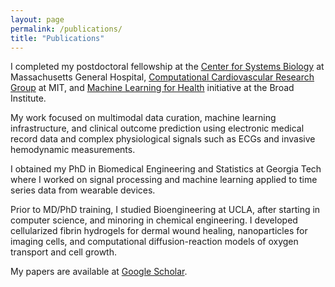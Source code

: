```yaml
---
layout: page
permalink: /publications/
title: "Publications"
---
```


I completed my postdoctoral fellowship at the [Center for Systems Biology][csb] at Massachusetts General Hospital, [Computational Cardiovascular Research Group][ccrg] at MIT, and [Machine Learning for Health][ml4h] initiative at the Broad Institute.

My work focused on multimodal data curation, machine learning infrastructure, and clinical outcome prediction using electronic medical record data and complex physiological signals such as ECGs and invasive hemodynamic measurements.

I obtained my PhD in Biomedical Engineering and Statistics at Georgia Tech where I worked on signal processing and machine learning applied to time series data from wearable devices.

Prior to MD/PhD training, I studied Bioengineering at UCLA, after starting in computer science, and minoring in chemical engineering. I developed cellularized fibrin hydrogels for dermal wound healing, nanoparticles for imaging cells, and computational diffusion-reaction models of oxygen transport and cell growth.

My papers are available at [Google Scholar][scholar].

[aa]: https://csb.mgh.harvard.edu/aaron_aguirre
[cs]: https://www.rle.mit.edu/cb/people/
[pb]: https://www.broadinstitute.org/bios/puneet-batra
[gc]: http://gdclifford.info/people/gari
[sn]: http://nematilab.info/people/shamim/index.html
[as]: https://sph.emory.edu/faculty/profile/index.php?FID=amit-shah-5975
[cvrc]: http://cvrc.massgeneral.org  
[csb]: https://csb.mgh.harvard.edu 
[ccrg]: https://www.rle.mit.edu/cb   
[rle]: https://www.rle.mit.edu
[ml4h]: https://www.broadinstitute.org/ml4h
[scholar]: https://scholar.google.com/citations?hl=en&user=APy8nq4AAAAJ&view_op=list_works&sortby=pubdate
